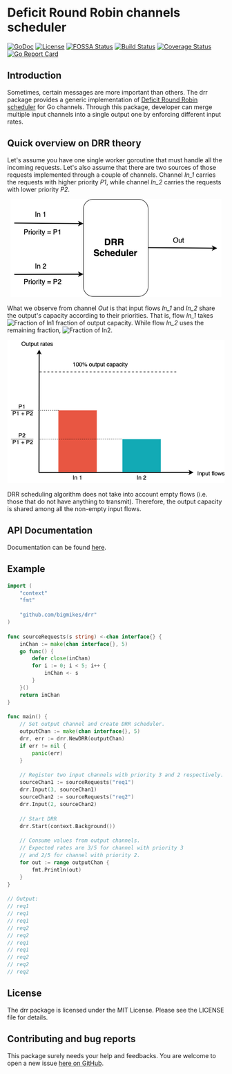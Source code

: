# Deficit Round Robin channels scheduler

[![GoDoc][GoDoc-Image]][GoDoc-Url]
[![License][License-Image]][License-Url]
[![FOSSA Status][FOSSA-Image]][FOSSA-Url]
[![Build Status][Build-Image]][Build-Url]
[![Coverage Status][Coverage-Image]][Coverage-Url]
[![Go Report Card][Report-Url]][Report-Image]

[GoDoc-Url]: https://godoc.org/github.com/bigmikes/drr
[GoDoc-Image]: https://godoc.org/github.com/bigmikes/drr?status.svg
[License-Url]: https://opensource.org/licenses/MIT
[License-Image]: https://img.shields.io/badge/License-MIT-yellow.svg
[FOSSA-Url]: https://app.fossa.io/projects/git%2Bgithub.com%2Fbigmikes%2Fdrr?ref=badge_shield
[FOSSA-Image]: https://app.fossa.io/api/projects/git%2Bgithub.com%2Fbigmikes%2Fdrr.svg?type=shield
[Build-Url]: https://travis-ci.org/bigmikes/drr
[Build-Image]: https://travis-ci.org/bigmikes/drr.svg?branch=master
[Coverage-Url]: https://coveralls.io/github/bigmikes/drr
[Coverage-Image]: https://coveralls.io/repos/github/bigmikes/drr/badge.svg
[Report-Url]: https://goreportcard.com/badge/github.com/bigmikes/drr
[Report-Image]: https://goreportcard.com/report/github.com/bigmikes/drr

## Introduction
Sometimes, certain messages are more important than others. The drr package provides a generic implementation of [Deficit Round Robin scheduler](https://en.wikipedia.org/wiki/Deficit_round_robin) for Go channels. Through this package, developer can merge multiple input channels into a single output one by enforcing different input rates. 

## Quick overview on DRR theory
Let's assume you have one single worker goroutine that must handle all the incoming requests. Let's also assume that there are two sources of those requests implemented through a couple of channels. Channel _In_1_ carries the requests with higher priority _P1_, while channel _In_2_ carries the requests with lower priority _P2_.

<p align="center">
  <img src="doc/img/drrschema.png">
</p>

What we observe from channel _Out_ is that input flows _In_1_ and _In_2_ share the output's capacity according to their priorities. That is, flow _In_1_ takes <img src="https://latex.codecogs.com/svg.latex?\inline&space;\fn_phv&space;\LARGE&space;\frac{P1}{P1&plus;P2}" title="Fraction of In1" /> fraction of output capacity. While flow _In_2_ uses the remaining fraction, <img src="https://latex.codecogs.com/svg.latex?\inline&space;\fn_phv&space;\LARGE&space;\frac{P2}{P1&plus;P2}" title="Fraction of In2" />.

<p align="center">
  <img src="doc/img/barchart.png">
</p>

DRR scheduling algorithm does not take into account empty flows (i.e. those that do not have anything to transmit). Therefore, the output capacity is shared among all the non-empty input flows.

## API Documentation
Documentation can be found [here](https://godoc.org/github.com/bigmikes/drr).

## Example
```Go
import (
	"context"
	"fmt"

	"github.com/bigmikes/drr"
)

func sourceRequests(s string) <-chan interface{} {
	inChan := make(chan interface{}, 5)
	go func() {
		defer close(inChan)
		for i := 0; i < 5; i++ {
			inChan <- s
		}
	}()
	return inChan
}

func main() {
	// Set output channel and create DRR scheduler.
	outputChan := make(chan interface{}, 5)
	drr, err := drr.NewDRR(outputChan)
	if err != nil {
		panic(err)
	}

	// Register two input channels with priority 3 and 2 respectively.
	sourceChan1 := sourceRequests("req1")
	drr.Input(3, sourceChan1)
	sourceChan2 := sourceRequests("req2")
	drr.Input(2, sourceChan2)

	// Start DRR
	drr.Start(context.Background())

	// Consume values from output channels.
	// Expected rates are 3/5 for channel with priority 3
	// and 2/5 for channel with priority 2.
	for out := range outputChan {
		fmt.Println(out)
	}
}

// Output:
// req1
// req1
// req1
// req2
// req2
// req1
// req1
// req2
// req2
// req2
```

## License 
The drr package is licensed under the MIT License. Please see the LICENSE file for details.

## Contributing and bug reports
This package surely needs your help and feedbacks. You are welcome to open a new issue [here on GitHub](https://github.com/bigmikes/drr/issues).
